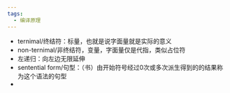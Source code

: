 ```yaml
---
tags:
  - 编译原理
---
```

- ternimal/终结符：标量，也就是说字面量就是实际的意义  
- non-ternimal/非终结符，变量，字面量仅是代指，类似占位符  
- 左递归：向左边无限延伸  
- sentential form/句型：（书）由开始符号经过0次或多次派生得到的的结果称为这个语法的句型  
- 